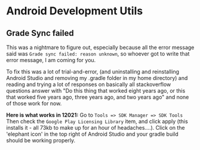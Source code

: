 # Android Development Utils

## Grade Sync failed

This was a nightmare to figure out, especially because all the error message said was ``Grade sync failed: reason unknown``, so whoever got to write that error message, I am coming for you. 

To fix this was a lot of trial-and-error, (and uninstalling and reinstalling Android Studio and removing my .gradle folder in my home directory) and reading and trying a lot of responses on basically all stackoverflow questions answer with "Do this thing that worked eight years ago, or this that worked five years ago, three years ago, and two years ago" and none of those work for now. 

**Here is what works in 12021:** Go to ```Tools => SDK Manager => SDK Tools``` Then check the `Google Play Licensing Library` item, and click apply (this installs it - all 73kb to make up for an hour of headaches....). Click on the 'elephant icon' in the top right of Android Studio and your gradle build should be working properly. 
